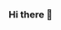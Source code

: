 ### Hi there 👋

<!--
I am QA Analyst skilled at techinical leadership, communications and presentations with experience in full project life cycle from design to implementation to integration. 
Also, passionate about making open source more accessible. I am excited  for learning and sharing my knowledge with others in a way that's as public as possible.
Some techonolgies I enjoy working with include Maven Java scripting.
On my GitHub, you will find personal projects and experiments I've been working on.
-->
